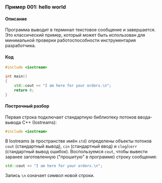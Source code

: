 ### Пример 001: hello world

#### Описание

Программа выводит в терминал текстовое сообщение и завершается.
Это классический пример, который может быть использован для минимальной проверки работоспособности инструментария разработчика.

#### Код

```cpp
#include <iostream>

int main()
{
	std::cout << "I am here for your orders.\n";
	return 0;
}
```

#### Построчный разбор

Первая строка подключает стандартную библиотеку потоков ввода-вывода C++ (Iostreams):

```cpp
#include <iostream>
```

В Iostreams (в пространстве имён `std`) определены объекты потоков `cout` (стандартный вывод), `cin` (стандартный ввод) и `clog`/`cerr` (стандартный вывод ошибок). Воспользуемся `cout`, чтобы вывести заранее заготовленную ("прошитую" в программе) строку сообщения:

```cpp
std::cout << "I am here for your orders.\n";
```

Запись `\n` означает символ новой строки.
